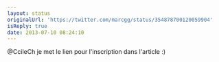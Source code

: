 ```yaml
---
layout: status
originalUrl: 'https://twitter.com/marcgg/status/354878700120059904'
isReply: true
date: 2013-07-10 08:24:10
---
```


@CcileCh je met le lien pour l'inscription dans l'article :)
